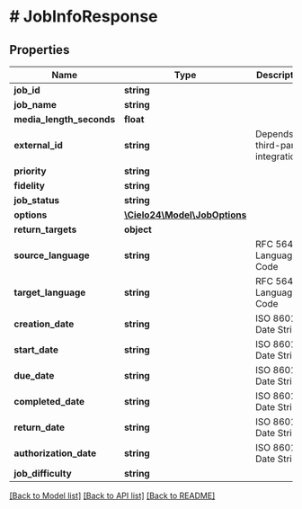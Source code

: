 # # JobInfoResponse

## Properties

Name | Type | Description | Notes
------------ | ------------- | ------------- | -------------
**job_id** | **string** |  | [optional]
**job_name** | **string** |  | [optional]
**media_length_seconds** | **float** |  | [optional]
**external_id** | **string** | Depends on third-party integrations. | [optional]
**priority** | **string** |  | [optional]
**fidelity** | **string** |  | [optional]
**job_status** | **string** |  | [optional]
**options** | [**\Cielo24\Model\JobOptions**](JobOptions.md) |  | [optional]
**return_targets** | **object** |  | [optional]
**source_language** | **string** | RFC 5646 Language Code | [optional]
**target_language** | **string** | RFC 5646 Language Code | [optional]
**creation_date** | **string** | ISO 8601 Date String | [optional]
**start_date** | **string** | ISO 8601 Date String | [optional]
**due_date** | **string** | ISO 8601 Date String | [optional]
**completed_date** | **string** | ISO 8601 Date String | [optional]
**return_date** | **string** | ISO 8601 Date String | [optional]
**authorization_date** | **string** | ISO 8601 Date String | [optional]
**job_difficulty** | **string** |  | [optional]

[[Back to Model list]](../../README.md#models) [[Back to API list]](../../README.md#endpoints) [[Back to README]](../../README.md)
